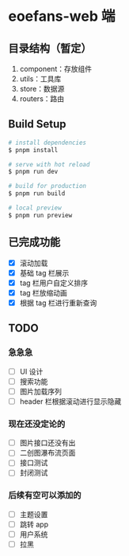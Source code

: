 # eoefans-web 端

## 目录结构（暂定）

1. component：存放组件
2. utils：工具库
3. store：数据源
4. routers：路由

## Build Setup

```bash
# install dependencies
$ pnpm install

# serve with hot reload
$ pnpm run dev

# build for production
$ pnpm run build

# local preview
$ pnpm run preview
```

## 已完成功能

- [x] 滚动加载
- [x] 基础 tag 栏展示
- [x] tag 栏用户自定义排序
- [x] tag 栏放缩动画
- [x] 根据 tag 栏进行重新查询

## TODO

### 急急急

- [ ] UI 设计
- [ ] 搜索功能
- [ ] 图片加载序列
- [ ] header 栏根据滚动进行显示隐藏

### 现在还没定论的

- [ ] 图片接口还没有出
- [ ] 二创图瀑布流页面
- [ ] 接口测试
- [ ] 封闭测试

### 后续有空可以添加的

- [ ] 主题设置
- [ ] 跳转 app
- [ ] 用户系统
- [ ] 拉黑
